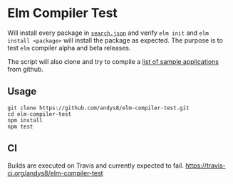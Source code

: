 # Elm Compiler Test

Will install every package in [`search.json`](http://package.elm-lang.org/search.json) and verify `elm init` and `elm install <package>` will install the package as expected. The purpose is to test `elm` compiler alpha and beta releases.

The script will also clone and try to compile a [list of sample applications](./applications.json) from github.

## Usage
```shell
git clone https://github.com/andys8/elm-compiler-test.git
cd elm-compiler-test
npm install
npm test
```

## CI

Builds are executed on Travis and currently expected to fail.
<https://travis-ci.org/andys8/elm-compiler-test>
